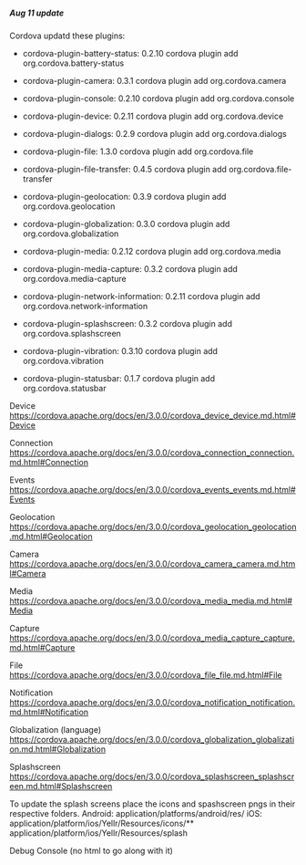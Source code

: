 ##### Aug 11 update
Cordova updatd these plugins:



- cordova-plugin-battery-status: 0.2.10
cordova plugin add org.cordova.battery-status

- cordova-plugin-camera: 0.3.1
cordova plugin add org.cordova.camera

- cordova-plugin-console: 0.2.10
cordova plugin add org.cordova.console

- cordova-plugin-device: 0.2.11
cordova plugin add org.cordova.device

- cordova-plugin-dialogs: 0.2.9
cordova plugin add org.cordova.dialogs

- cordova-plugin-file: 1.3.0
cordova plugin add org.cordova.file

- cordova-plugin-file-transfer: 0.4.5
cordova plugin add org.cordova.file-transfer

- cordova-plugin-geolocation: 0.3.9
cordova plugin add org.cordova.geolocation

- cordova-plugin-globalization: 0.3.0
cordova plugin add org.cordova.globalization

- cordova-plugin-media: 0.2.12
cordova plugin add org.cordova.media

- cordova-plugin-media-capture: 0.3.2
cordova plugin add org.cordova.media-capture

- cordova-plugin-network-information: 0.2.11
cordova plugin add org.cordova.network-information

- cordova-plugin-splashscreen: 0.3.2
cordova plugin add org.cordova.splashscreen

- cordova-plugin-vibration: 0.3.10
cordova plugin add org.cordova.vibration

- cordova-plugin-statusbar: 0.1.7
cordova plugin add org.cordova.statusbar






















Device
https://cordova.apache.org/docs/en/3.0.0/cordova_device_device.md.html#Device

Connection
https://cordova.apache.org/docs/en/3.0.0/cordova_connection_connection.md.html#Connection

Events
https://cordova.apache.org/docs/en/3.0.0/cordova_events_events.md.html#Events

Geolocation
https://cordova.apache.org/docs/en/3.0.0/cordova_geolocation_geolocation.md.html#Geolocation

Camera
https://cordova.apache.org/docs/en/3.0.0/cordova_camera_camera.md.html#Camera

Media
https://cordova.apache.org/docs/en/3.0.0/cordova_media_media.md.html#Media

Capture
https://cordova.apache.org/docs/en/3.0.0/cordova_media_capture_capture.md.html#Capture

File
https://cordova.apache.org/docs/en/3.0.0/cordova_file_file.md.html#File

Notification
https://cordova.apache.org/docs/en/3.0.0/cordova_notification_notification.md.html#Notification

Globalization (language)
https://cordova.apache.org/docs/en/3.0.0/cordova_globalization_globalization.md.html#Globalization

Splashscreen
https://cordova.apache.org/docs/en/3.0.0/cordova_splashscreen_splashscreen.md.html#Splashscreen

To update the splash screens place the icons and spashscreen pngs in their respective folders.
Android:
application/platforms/android/res/
iOS:
application/platform/ios/Yellr/Resources/icons/**
application/platform/ios/Yellr/Resources/splash

Debug Console
(no html to go along with it)
